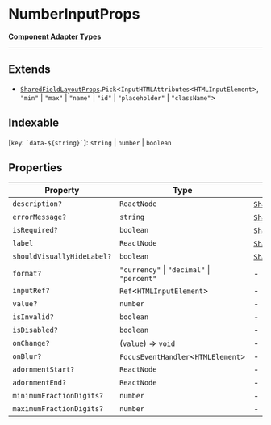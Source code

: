 # NumberInputProps

[**Component Adapter Types**](component-inventory.md)

***

## Extends

- [`SharedFieldLayoutProps`](FieldLayout.FieldLayoutTypes.Interface.SharedFieldLayoutProps.md).`Pick`\<`InputHTMLAttributes`\<`HTMLInputElement`\>, `"min"` \| `"max"` \| `"name"` \| `"id"` \| `"placeholder"` \| `"className"`\>

## Indexable

\[`key`: `` `data-${string}` ``\]: `string` \| `number` \| `boolean`

## Properties

| Property | Type | Inherited from |
| ------ | ------ | ------ |
| <a id="description"></a> `description?` | `ReactNode` | [`SharedFieldLayoutProps`](FieldLayout.FieldLayoutTypes.Interface.SharedFieldLayoutProps.md).[`description`](FieldLayout.FieldLayoutTypes.Interface.SharedFieldLayoutProps.md#description) |
| <a id="errormessage"></a> `errorMessage?` | `string` | [`SharedFieldLayoutProps`](FieldLayout.FieldLayoutTypes.Interface.SharedFieldLayoutProps.md).[`errorMessage`](FieldLayout.FieldLayoutTypes.Interface.SharedFieldLayoutProps.md#errormessage) |
| <a id="isrequired"></a> `isRequired?` | `boolean` | [`SharedFieldLayoutProps`](FieldLayout.FieldLayoutTypes.Interface.SharedFieldLayoutProps.md).[`isRequired`](FieldLayout.FieldLayoutTypes.Interface.SharedFieldLayoutProps.md#isrequired) |
| <a id="label"></a> `label` | `ReactNode` | [`SharedFieldLayoutProps`](FieldLayout.FieldLayoutTypes.Interface.SharedFieldLayoutProps.md).[`label`](FieldLayout.FieldLayoutTypes.Interface.SharedFieldLayoutProps.md#label) |
| <a id="shouldvisuallyhidelabel"></a> `shouldVisuallyHideLabel?` | `boolean` | [`SharedFieldLayoutProps`](FieldLayout.FieldLayoutTypes.Interface.SharedFieldLayoutProps.md).[`shouldVisuallyHideLabel`](FieldLayout.FieldLayoutTypes.Interface.SharedFieldLayoutProps.md#shouldvisuallyhidelabel) |
| <a id="format"></a> `format?` | `"currency"` \| `"decimal"` \| `"percent"` | - |
| <a id="inputref"></a> `inputRef?` | `Ref`\<`HTMLInputElement`\> | - |
| <a id="value"></a> `value?` | `number` | - |
| <a id="isinvalid"></a> `isInvalid?` | `boolean` | - |
| <a id="isdisabled"></a> `isDisabled?` | `boolean` | - |
| <a id="onchange"></a> `onChange?` | (`value`) => `void` | - |
| <a id="onblur"></a> `onBlur?` | `FocusEventHandler`\<`HTMLElement`\> | - |
| <a id="adornmentstart"></a> `adornmentStart?` | `ReactNode` | - |
| <a id="adornmentend"></a> `adornmentEnd?` | `ReactNode` | - |
| <a id="minimumfractiondigits"></a> `minimumFractionDigits?` | `number` | - |
| <a id="maximumfractiondigits"></a> `maximumFractionDigits?` | `number` | - |
